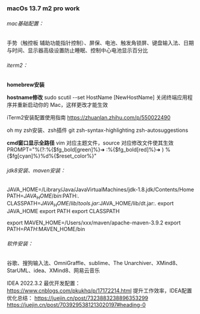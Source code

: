 ### macOs 13.7 m2 pro work

###### mac基础配置：

手势（触控板 辅助功能指针控制）、屏保、电池、触发角锁屏、键盘输入法、日期与时间、显示器高级设置防止睡眠、控制中心电池显示百分比

###### iterm2：

**homebrew安装**

**hostname修改**
sudo scutil --set HostName [NewHostName]
关闭终端应用程序并重新启动你的 Mac，这样更改才能生效


iTerm2安装配置使用指南 https://zhuanlan.zhihu.com/p/550022490

oh my zsh安装、zsh插件 git zsh-syntax-highlighting zsh-autosuggestions

**cmd窗口显示全路径**
vim 对应主题文件，source 对应修改文件使其生效
PROMPT="%(?:%{$fg_bold[green]%}➜ :%{$fg_bold[red]%}➜ ) %{$fg[cyan]%}%d%{$reset_color%}"

###### jdk8安装、maven安装：

JAVA_HOME=/Library/Java/JavaVirtualMachines/jdk-1.8.jdk/Contents/Home
PATH=$JAVA_HOME/bin:$PATH:.
CLASSPATH=$JAVA_HOME/lib/tools.jar:$JAVA_HOME/lib/dt.jar:.
export JAVA_HOME
export PATH
export CLASSPATH

export MAVEN_HOME=/Users/xxx/maven/apache-maven-3.9.2
export PATH=$PATH:$MAVEN_HOME/bin

###### 软件安装：

谷歌、搜狗输入法、OmniGraffle、sublime、The Unarchiver、XMind8、StarUML、idea、XMind8、网易云音乐

IDEA 2022.3.2 最优开发配置： https://www.cnblogs.com/pkukhq/p/17172214.html
提升工作效率，IDEA配置优化总结： https://juejin.cn/post/7323883238896353299
                            https://juejin.cn/post/7039295381213020197#heading-0
